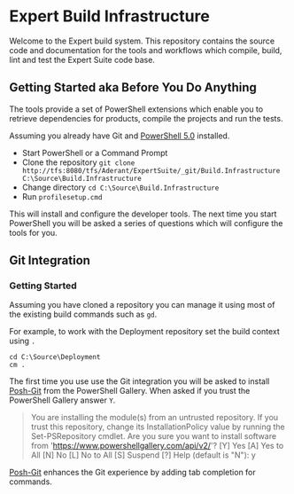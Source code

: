 # Expert Build Infrastructure  #
Welcome to the Expert build system. This repository contains the source code and documentation for the tools and workflows which compile, build, lint and test the Expert Suite code base.

## Getting Started aka Before You Do Anything ##
The tools provide a set of PowerShell extensions which enable you to retrieve dependencies for products, compile the projects and run the tests.

Assuming you already have Git and [PowerShell 5.0](https://www.microsoft.com/en-us/download/details.aspx?id=50395) installed.

* Start PowerShell or a Command Prompt
* Clone the repository 
```git clone http://tfs:8080/tfs/Aderant/ExpertSuite/_git/Build.Infrastructure C:\Source\Build.Infrastructure```
* Change directory 
```cd C:\Source\Build.Infrastructure```
* Run 
```profilesetup.cmd```

This will install and configure the developer tools. 
The next time you start PowerShell you will be asked a series of questions which will configure the tools for you.

## Git Integration ##

### Getting Started ###

Assuming you have cloned a repository you can manage it using most of the existing build commands such as ```gd```.

For example, to work with the Deployment repository set the build context using ```.```

```
cd C:\Source\Deployment
cm .
```

The first time you use use the Git integration you will be asked to install [Posh-Git](https://github.com/dahlbyk/posh-git) from the PowerShell Gallery. 
When asked if you trust the PowerShell Gallery answer ```Y```.

> You are installing the module(s) from an untrusted repository. If you trust this repository, change its InstallationPolicy value by running the Set-PSRepository cmdlet.
> Are you sure you want to install software from 'https://www.powershellgallery.com/api/v2/'?
> [Y] Yes  [A] Yes to All  [N] No  [L] No to All  [S] Suspend  [?] Help (default is "N"): y

[Posh-Git](https://github.com/dahlbyk/posh-git) enhances the Git experience by adding tab completion for commands.